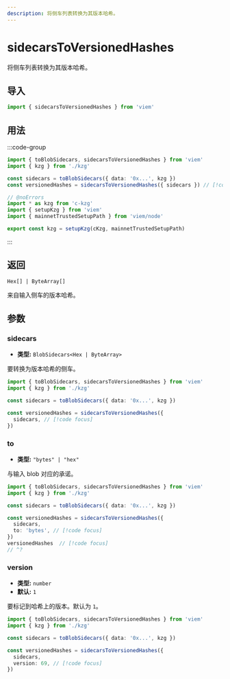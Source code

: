 ```yaml
---
description: 将侧车列表转换为其版本哈希。
---
```


# sidecarsToVersionedHashes

将侧车列表转换为其版本哈希。

## 导入

```ts twoslash
import { sidecarsToVersionedHashes } from 'viem'
```

## 用法

:::code-group

```ts twoslash [example.ts]
import { toBlobSidecars, sidecarsToVersionedHashes } from 'viem'
import { kzg } from './kzg'

const sidecars = toBlobSidecars({ data: '0x...', kzg })
const versionedHashes = sidecarsToVersionedHashes({ sidecars }) // [!code focus]
```

```ts twoslash [kzg.ts] filename="kzg.ts"
// @noErrors
import * as kzg from 'c-kzg'
import { setupKzg } from 'viem'
import { mainnetTrustedSetupPath } from 'viem/node'

export const kzg = setupKzg(cKzg, mainnetTrustedSetupPath)
```

:::

## 返回

`Hex[] | ByteArray[]`

来自输入侧车的版本哈希。

## 参数

### sidecars

- **类型:** `BlobSidecars<Hex | ByteArray>`

要转换为版本哈希的侧车。

```ts twoslash 
import { toBlobSidecars, sidecarsToVersionedHashes } from 'viem'
import { kzg } from './kzg'

const sidecars = toBlobSidecars({ data: '0x...', kzg })

const versionedHashes = sidecarsToVersionedHashes({ 
  sidecars, // [!code focus]
})
```

### to

- **类型:** `"bytes" | "hex"`

与输入 blob 对应的承诺。

```ts twoslash 
import { toBlobSidecars, sidecarsToVersionedHashes } from 'viem'
import { kzg } from './kzg'

const sidecars = toBlobSidecars({ data: '0x...', kzg })

const versionedHashes = sidecarsToVersionedHashes({ 
  sidecars,
  to: 'bytes', // [!code focus]
})
versionedHashes  // [!code focus]
// ^?


```

### version

- **类型:** `number`
- **默认:** `1`

要标记到哈希上的版本。默认为 `1`。

```ts twoslash 
import { toBlobSidecars, sidecarsToVersionedHashes } from 'viem'
import { kzg } from './kzg'

const sidecars = toBlobSidecars({ data: '0x...', kzg })

const versionedHashes = sidecarsToVersionedHashes({ 
  sidecars,
  version: 69, // [!code focus]
})
```